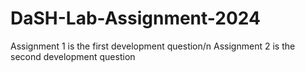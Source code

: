 # DaSH-Lab-Assignment-2024
Assignment 1 is the first development question/n
Assignment 2 is the second development question
